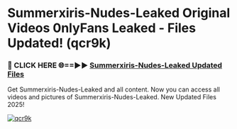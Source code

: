 # Summerxiris-Nudes-Leaked Original Videos 0nlyFans Leaked - Files Updated! (qcr9k)

<h3>🔴 CLICK HERE 🌐==►► <a href="https://tinyurl.com/5h6xmrr3" rel="nofollow">Summerxiris-Nudes-Leaked Updated Files</a></h3>

Get Summerxiris-Nudes-Leaked and all content. Now you can access all videos and pictures of Summerxiris-Nudes-Leaked. New Updated Files 2025!

[![qcr9k](https://i.imgur.com/KVD873Z.gif)](https://tinyurl.com/5h6xmrr3)
